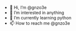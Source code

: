 - 👋 Hi, I’m @gnzo3e
- 👀 I’m interested in anything
- 🌱 I’m currently learning python 
- 📫 How to reach me @gnzo3e

<!---
gnzo3e/Welcome is a ✨ special ✨ repository because its `README.md` (this file) appears on your GitHub profile.
You can click the Preview link to take a look at your changes.
--->

